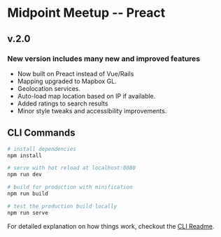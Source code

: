 # Midpoint Meetup -- Preact

## v.2.0
### New version includes many new and improved features
- Now built on Preact instead of Vue/Rails
- Mapping upgraded to Mapbox GL.
- Geolocation services.
- Auto-load map location based on IP if available.
- Added ratings to search results
- Minor style tweaks and accessibility improvements.

## CLI Commands

``` bash
# install dependencies
npm install

# serve with hot reload at localhost:8080
npm run dev

# build for production with minification
npm run build

# test the production build locally
npm run serve
```

For detailed explanation on how things work, checkout the [CLI Readme](https://github.com/developit/preact-cli/blob/master/README.md).